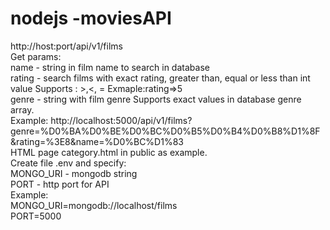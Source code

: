 # nodejs  -moviesAPI
http://host:port/api/v1/films \
Get params: \
name - string in film name to search in database \
rating -  search films with exact rating, greater than, equal or  less than int value  Supports : >,<, = Exmaple:rating=>5 \
genre - string with film genre Supports exact values in  database genre array. \
Example: 
http://localhost:5000/api/v1/films?genre=%D0%BA%D0%BE%D0%BC%D0%B5%D0%B4%D0%B8%D1%8F&rating=%3E8&name=%D0%BC%D1%83  \
HTML page category.html in public as example. <br /> 
Create file .env and specify: \
MONGO_URI - mongodb string \
PORT - http port for API <br /> 
Example: <br />
MONGO_URI=mongodb://localhost/films <br />
PORT=5000
